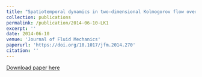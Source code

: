 ```yaml
---
title: "Spatiotemporal dynamics in two-dimensional Kolmogorov flow over large domains"
collection: publications
permalink: /publication/2014-06-10-LK1
excerpt: ''
date: 2014-06-10
venue: 'Journal of Fluid Mechanics'
paperurl: 'https://doi.org/10.1017/jfm.2014.270'
citation: ''
---
```


[Download paper here]()

